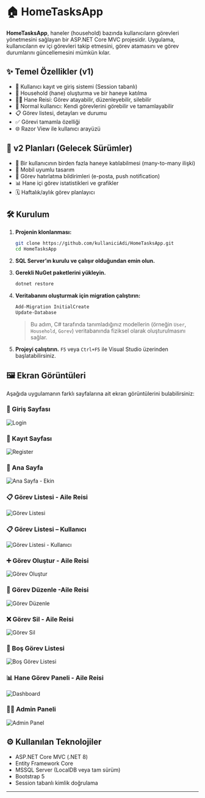 
# 🏠 HomeTasksApp

**HomeTasksApp**, haneler (household) bazında kullanıcıların görevleri yönetmesini sağlayan bir ASP.NET Core MVC projesidir. Uygulama, kullanıcıların ev içi görevleri takip etmesini, görev atamasını ve görev durumlarını güncellemesini mümkün kılar.

## ✨ Temel Özellikler (v1)

- 🔐 Kullanıcı kayıt ve giriş sistemi (Session tabanlı)
- 🏡 Household (hane) oluşturma ve bir haneye katılma
- 🧑‍💼 Hane Reisi: Görev atayabilir, düzenleyebilir, silebilir
- 👤 Normal kullanıcı: Kendi görevlerini görebilir ve tamamlayabilir
- 📋 Görev listesi, detayları ve durumu
- ✅ Görevi tamamla özelliği
- 🌐 Razor View ile kullanıcı arayüzü

## 🚀 v2 Planları (Gelecek Sürümler)

- 🔄 Bir kullanıcının birden fazla haneye katılabilmesi (many-to-many ilişki)
- 📱 Mobil uyumlu tasarım
- 🔔 Görev hatırlatma bildirimleri (e-posta, push notification)
- 📊 Hane içi görev istatistikleri ve grafikler
- 🗓️ Haftalık/aylık görev planlayıcı

## 🛠 Kurulum

1. **Projenin klonlanması:**
   ```bash
   git clone https://github.com/kullaniciAdi/HomeTasksApp.git
   cd HomeTasksApp
   ```

2. **SQL Server’ın kurulu ve çalışır olduğundan emin olun.**

3. **Gerekli NuGet paketlerini yükleyin.**
   ```bash
   dotnet restore
   ```

4. **Veritabanını oluşturmak için migration çalıştırın:**
   ```bash
   Add-Migration InitialCreate
   Update-Database
   ```

   > Bu adım, C# tarafında tanımladığınız modellerin (örneğin `User`, `Household`, `Gorev`) veritabanında fiziksel olarak oluşturulmasını sağlar.

5. **Projeyi çalıştırın.** `F5` veya `Ctrl+F5` ile Visual Studio üzerinden başlatabilirsiniz.

## 🖼️ Ekran Görüntüleri

Aşağıda uygulamanın farklı sayfalarına ait ekran görüntülerini bulabilirsiniz:

### 🔐 Giriş Sayfası
![Login](screenshots/login.png)

### 🧾 Kayıt Sayfası 
![Register](screenshots/register.png)

### 👤 Ana Sayfa 
![Ana Sayfa - Ekin](./screenshots/homepage-user.png)

### 📋 Görev Listesi - Aile Reisi
![Görev Listesi](screenshots/task-list.png)

### 📋 Görev Listesi – Kullanıcı 
![Görev Listesi - Kullanıcı](./screenshots/task-list-user.png)

### ➕ Görev Oluştur - Aile Reisi
![Görev Oluştur](screenshots/create-task.png)

### 📝 Görev Düzenle -Aile Reisi
![Görev Düzenle](screenshots/edit-task.png)

### ❌ Görev Sil - Aile Reisi
![Görev Sil](screenshots/delete-task.png)

### 🔄 Boş Görev Listesi  
![Boş Görev Listesi](./screenshots/task-list-empty.png)

### 📊 Hane Görev Paneli  - Aile Reisi
![Dashboard](./screenshots/dashboard.png)

### 🧑‍💼 Admin Paneli
![Admin Panel](screenshots/admin-panel.png)


## ⚙️ Kullanılan Teknolojiler

- ASP.NET Core MVC (.NET 8)
- Entity Framework Core
- MSSQL Server (LocalDB veya tam sürüm)
- Bootstrap 5
- Session tabanlı kimlik doğrulama



---
